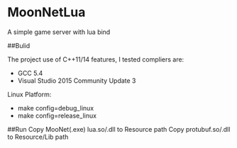 # MoonNetLua
A simple game server with lua bind

##Bulid

The project use of C++11/14 features, I tested compliers are: 
- GCC 5.4 
- Visual Studio 2015 Community Update 3

Linux Platform: 
- make config=debug_linux
- make config=release_linux

##Run
Copy MooNet(.exe) lua.so/.dll to Resource path
Copy protubuf.so/.dll  to Resource/Lib path 
